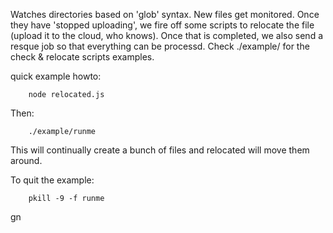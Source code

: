Watches directories based on 'glob' syntax. New files get monitored. Once they have 'stopped uploading', we fire off some scripts to relocate the file (upload it to the cloud, who knows). Once that is completed, we also send a resque job so that everything can be processd. Check ./example/ for the check & relocate scripts examples.

quick example howto:

		node relocated.js

Then:

		./example/runme


This will continually create a bunch of files and relocated will move them around.

To quit the example:

		pkill -9 -f runme

gn
